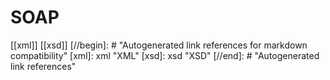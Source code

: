 # SOAP

[[xml]]
[[xsd]]
[//begin]: # "Autogenerated link references for markdown compatibility"
[xml]: xml "XML"
[xsd]: xsd "XSD"
[//end]: # "Autogenerated link references"